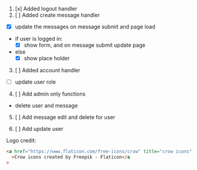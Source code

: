 1. [x] Added logout handler
2. [ ] Added create message handler

- [x] update the messages on message submit and page load

- if user is logged in:
  - [x] show form, and on message submit update page
- else
  - [x] show place holder

3. [ ] Added account handler

- [ ] update user role

4. [ ] Add admin only functions

- delete user and message

5. [ ] Add message edit and delete for user

6. [ ] Add update user

Logo credit:

```html
<a href="https://www.flaticon.com/free-icons/crow" title="crow icons"
  >Crow icons created by Freepik - Flaticon</a
>
```

